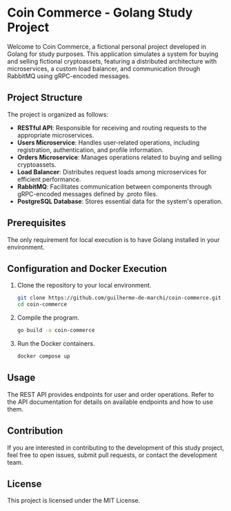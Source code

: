 # Coin Commerce - Golang Study Project

Welcome to Coin Commerce, a fictional personal project developed in Golang for study purposes. This application simulates a system for buying and selling fictional cryptoassets, featuring a distributed architecture with microservices, a custom load balancer, and communication through RabbitMQ using gRPC-encoded messages.

## Project Structure

The project is organized as follows:

- **RESTful API**: Responsible for receiving and routing requests to the appropriate microservices.
- **Users Microservice**: Handles user-related operations, including registration, authentication, and profile information.
- **Orders Microservice**: Manages operations related to buying and selling cryptoassets.
- **Load Balancer**: Distributes request loads among microservices for efficient performance.
- **RabbitMQ**: Facilitates communication between components through gRPC-encoded messages defined by .proto files.
- **PostgreSQL Database**: Stores essential data for the system's operation.

## Prerequisites

The only requirement for local execution is to have Golang installed in your environment.

## Configuration and Docker Execution

1. Clone the repository to your local environment.
   ```bash
   git clone https://github.com/guilherme-de-marchi/coin-commerce.git
   cd coin-commerce
   ```

2. Compile the program.
   ```bash
   go build -o coin-commerce
   ```

3. Run the Docker containers.
   ```bash
   docker compose up
   ```

## Usage

The REST API provides endpoints for user and order operations. Refer to the API documentation for details on available endpoints and how to use them.

## Contribution

If you are interested in contributing to the development of this study project, feel free to open issues, submit pull requests, or contact the development team.

## License

This project is licensed under the MIT License.
